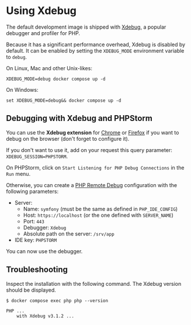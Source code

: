 # Using Xdebug

The default development image is shipped with [Xdebug](https://xdebug.org/),
a popular debugger and profiler for PHP.

Because it has a significant performance overhead, Xdebug is disabled by default.
It can be enabled by setting the `XDEBUG_MODE` environment variable to `debug`.

On Linux, Mac and other Unix-likes:

```
XDEBUG_MODE=debug docker compose up -d
```

On Windows:

```
set XDEBUG_MODE=debug&& docker compose up -d
```

## Debugging with Xdebug and PHPStorm

You can use the **Xdebug extension** for [Chrome](https://chrome.google.com/webstore/detail/xdebug-helper/eadndfjplgieldjbigjakmdgkmoaaaoc) or [Firefox](https://addons.mozilla.org/fr/firefox/addon/xdebug-helper-for-firefox/) if you want to debug on the browser (don't forget to configure it).

If you don't want to use it, add on your request this query parameter: `XDEBUG_SESSION=PHPSTORM`.

On PHPStorm, click on `Start Listening for PHP Debug Connections` in the `Run` menu.

Otherwise, you can create a [PHP Remote Debug](https://www.jetbrains.com/help/phpstorm/creating-a-php-debug-server-configuration.html) configuration with the following parameters:

* Server:
  * Name: `symfony` (must be the same as defined in `PHP_IDE_CONFIG`)
  * Host: `https://localhost` (or the one defined with `SERVER_NAME`)
  * Port: `443`
  * Debugger: `Xdebug`
  * Absolute path on the server: `/srv/app`
* IDE key: `PHPSTORM`

You can now use the debugger.

## Troubleshooting

Inspect the installation with the following command. The Xdebug version should be displayed.

```console
$ docker compose exec php php --version

PHP ...
    with Xdebug v3.1.2 ...
```
